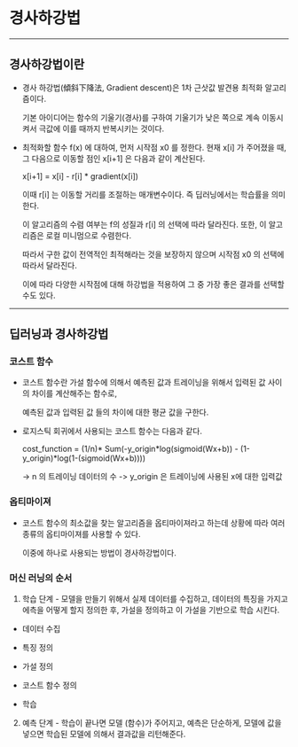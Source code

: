 # 경사하강법

---

## 경사하강법이란

* 경사 하강법(傾斜下降法, Gradient descent)은 1차 근삿값 발견용 최적화 알고리즘이다.

  기본 아이디어는 함수의 기울기(경사)를 구하여 기울기가 낮은 쪽으로 계속 이동시켜서 극값에 이를 때까지 반복시키는 것이다.
  
  
* 최적화할 함수 f(x) 에 대하여, 먼저 시작점 x0 를 정한다. 현재 x[i] 가 주어졌을 때, 그 다음으로 이동할 점인 x[i+1] 은 다음과 같이 계산된다.

  x[i+1] = x[i] - r[i] * gradient(x[i])

  이때 r[i] 는 이동할 거리를 조절하는 매개변수이다. 즉 딥러닝에서는 학습률을 의미한다.

  이 알고리즘의 수렴 여부는 f의 성질과 r[i] 의 선택에 따라 달라진다. 또한, 이 알고리즘은 로컬 미니멈으로 수렴한다.

  따라서 구한 값이 전역적인 최적해라는 것을 보장하지 않으며 시작점 x0 의 선택에 따라서 달라진다.

  이에 따라 다양한 시작점에 대해 하강법을 적용하여 그 중 가장 좋은 결과를 선택할 수도 있다.

---

## 딥러닝과 경사하강법

### 코스트 함수

* 코스트 함수란 가설 함수에 의해서 예측된 값과 트레이닝을 위해서 입력된 값 사이의 차이를 계산해주는 함수로,

  예측된 값과 입력된 값 들의 차이에 대한 평균 값을 구한다.
 
 
* 로지스틱 회귀에서 사용되는 코스트 함수는 다음과 같다.
  
  cost_function = (1/n)* Sum(-y_origin*log(sigmoid(Wx+b)) - (1-y_origin)*log(1-(sigmoid(Wx+b))))
  
  -> n 의 트레이닝 데이터의 수
  -> y_origin 은 트레이닝에 사용된 x에 대한 입력값


### 옵티마이져

* 코스트 함수의 최소값을 찾는 알고리즘을 옵티마이져라고 하는데 상황에 따라 여러 종류의 옵티마이져를 사용할 수 있다.
  
  이중에 하나로 사용되는 방법이 경사하강법이다.
  

### 머신 러닝의 순서

1. 학습 단계 - 모델을 만들기 위해서 실제 데이터를 수집하고, 데이터의 특징을 가지고 에측을 어떻게 할지 정의한 후, 가설을 정의하고
             이 가설을 기반으로 학습 시킨다.
             
  * 데이터 수집
  
  * 특징 정의
  
  * 가설 정의
  
  * 코스트 함수 정의
  
  * 학습
  
  
2. 예측 단계 - 학습이 끝나면 모델 (함수)가 주어지고, 예측은 단순하게, 모델에 값을 넣으면 학습된 모델에 의해서 결과값을 리턴해준다.












